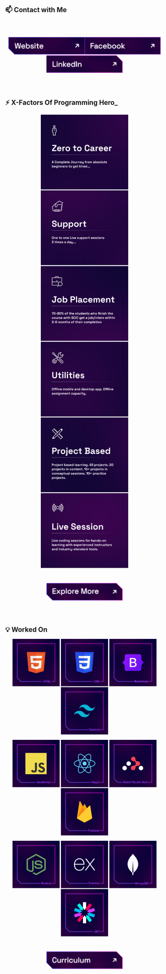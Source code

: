 

## :mailbox: Contact with Me

<br/>
<br/>

***<p align="center"> [<img height="55" src="https://raw.githubusercontent.com/ProgrammingHero1/ProgrammingHero1/main/image/website.png">](https://web.programming-hero.com)[<img height="55" src="https://raw.githubusercontent.com/ProgrammingHero1/ProgrammingHero1/main/image/facebook.png">](https://www.facebook.com/programmingherowebcourse)[<img height="55" src="https://raw.githubusercontent.com/ProgrammingHero1/ProgrammingHero1/main/image/linkedin.png">](https://www.linkedin.com/company/programminghero/mycompany/) </p>***

<br/>
<br/>

## :zap: X-Factors Of Programming Hero_

<p align="center">
<img height="237" src="https://raw.githubusercontent.com/ProgrammingHero1/ProgrammingHero1/main/image/career.png"/>
<img height="237" src="https://raw.githubusercontent.com/ProgrammingHero1/ProgrammingHero1/main/image/support.png"/>
<img height="237" src="https://raw.githubusercontent.com/ProgrammingHero1/ProgrammingHero1/main/image/job.png"/>
<img height="237" src="https://raw.githubusercontent.com/ProgrammingHero1/ProgrammingHero1/main/image/utils.png"/>
<img height="237" src="https://raw.githubusercontent.com/ProgrammingHero1/ProgrammingHero1/main/image/project.png"/>
<img height="237" src="https://raw.githubusercontent.com/ProgrammingHero1/ProgrammingHero1/main/image/live.png"/>
</p>

<br />

<p align="center">
<a href="https://web.programming-hero.com">
<img height="55" src="https://raw.githubusercontent.com/ProgrammingHero1/ProgrammingHero1/main/image/explore.png"/>
</a>
</p>

<br/>
<br/>

## :bulb: Worked On 

<p align="center">
<img height="150" src="https://raw.githubusercontent.com/ProgrammingHero1/ProgrammingHero1/main/image/HTML.png"/>
<img height="150" src="https://raw.githubusercontent.com/ProgrammingHero1/ProgrammingHero1/main/image/CSS.png"/>
<img height="150" src="https://raw.githubusercontent.com/ProgrammingHero1/ProgrammingHero1/main/image/Bootstrap.png"/>
<img height="150" src="https://raw.githubusercontent.com/ProgrammingHero1/ProgrammingHero1/main/image/Tailwind.png"/>
</p>
<p align="center">
<img height="150" src="https://raw.githubusercontent.com/ProgrammingHero1/ProgrammingHero1/main/image/JavaScript.png"/>
<img height="150" src="https://raw.githubusercontent.com/ProgrammingHero1/ProgrammingHero1/main/image/React.png"/>
<img height="150" src="https://raw.githubusercontent.com/ProgrammingHero1/ProgrammingHero1/main/image/ReactRouterDom.png"/>
<img height="150" src="https://raw.githubusercontent.com/ProgrammingHero1/ProgrammingHero1/main/image/Firebase.png"/>
</p>
<p align="center">
<img height="150" src="https://raw.githubusercontent.com/ProgrammingHero1/ProgrammingHero1/main/image/Nodejs.png"/>
<img height="150" src="https://raw.githubusercontent.com/ProgrammingHero1/ProgrammingHero1/main/image/Express.png"/>
<img height="150" src="https://raw.githubusercontent.com/ProgrammingHero1/ProgrammingHero1/main/image/MongoDB.png"/>
<img height="150" src="https://raw.githubusercontent.com/ProgrammingHero1/ProgrammingHero1/main/image/JWT.png"/>
</p>

<br />

<p align="center">
<a href="https://web.programming-hero.com/course-details">
<img height="55" src="https://raw.githubusercontent.com/ProgrammingHero1/ProgrammingHero1/main/image/curriculum.png"/>
</a>
</p>

<br/>
<br/>
